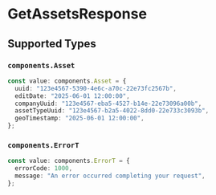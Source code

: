 # GetAssetsResponse


## Supported Types

### `components.Asset`

```typescript
const value: components.Asset = {
  uuid: "123e4567-5390-4e6c-a70c-22e73fc2567b",
  editDate: "2025-06-01 12:00:00",
  companyUuid: "123e4567-eba5-4527-b14e-22e73096a00b",
  assetTypeUuid: "123e4567-b2a5-4022-8dd0-22e733c3093b",
  geoTimestamp: "2025-06-01 12:00:00",
};
```

### `components.ErrorT`

```typescript
const value: components.ErrorT = {
  errorCode: 1000,
  message: "An error occurred completing your request",
};
```

